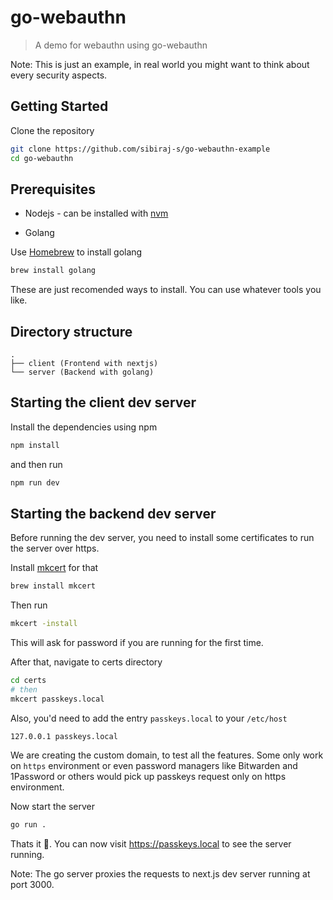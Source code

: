 # go-webauthn

> A demo for webauthn using go-webauthn

Note: This is just an example, in real world you might want to think about every security aspects.

## Getting Started

Clone the repository

```bash
git clone https://github.com/sibiraj-s/go-webauthn-example
cd go-webauthn
```

## Prerequisites

- Nodejs - can be installed with [nvm](https://github.com/nvm-sh/nvm)

- Golang

Use [Homebrew](https://brew.sh/) to install golang

```bash
brew install golang
```

These are just recomended ways to install. You can use whatever tools you like.

## Directory structure

```
.
├── client (Frontend with nextjs)
└── server (Backend with golang)
```

## Starting the client dev server

Install the dependencies using npm

```bash
npm install
```

and then run

```bash
npm run dev
```

## Starting the backend dev server

Before running the dev server, you need to install some certificates to run the server over https.

Install [mkcert](https://github.com/FiloSottile/mkcert) for that

```bash
brew install mkcert
```

Then run

```bash
mkcert -install
```

This will ask for password if you are running for the first time.

After that, navigate to certs directory

```bash
cd certs
# then
mkcert passkeys.local
```

Also, you'd need to add the entry `passkeys.local` to your `/etc/host`

```
127.0.0.1 passkeys.local
```

We are creating the custom domain, to test all the features. Some only work on `https` environment or even password managers like Bitwarden and 1Password or others would pick up passkeys request only on
https environment.

Now start the server

```bash
go run .
```

Thats it 🎉. You can now visit https://passkeys.local to see the server running.

Note: The go server proxies the requests to next.js dev server running at port 3000.
